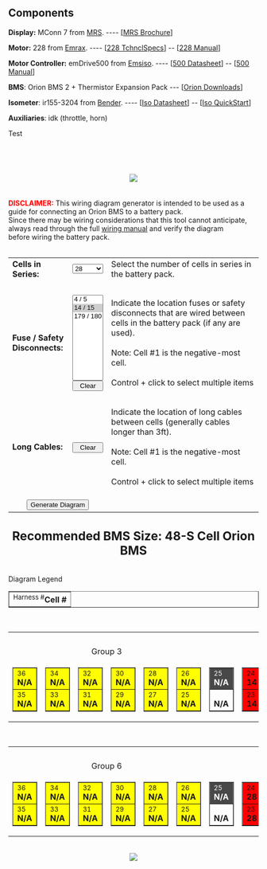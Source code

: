 ## Components

**Display:** MConn 7 from [MRS]. ---- \[[MRS Brochure]\]

**Motor:** 228 from [Emrax]. ---- \[[228 TchnclSpecs]\] -- \[[228 Manual]\]

**Motor Controller:** emDrive500 from [Emsiso]. ---- \[[500 Datasheet]\] -- \[[500 Manual]\]

**BMS**: Orion BMS 2 + Thermistor Expansion Pack --- \[[Orion Downloads]\]

**Isometer**: ir155-3204 from [Bender]. ---- \[[Iso Datasheet]\] -- \[[Iso QuickStart]\]

**Auxiliaries**: idk (throttle, horn)



[MRS]: https://www.mrs-electronics.com/products/detail/display-mconn-7#
[MRS Brochure]: https://github.com/SparkElectricRacing/AtlasGeneral/files/7048743/MConn7i-display-brochure.pdf
[Emrax]: https://emrax.com/e-motors/emrax-228/
[228 TchnclSpecs]: https://github.com/SparkElectricRacing/AtlasGeneral/files/7148439/emrax_228_technical_data_table_graphs_5.4.pdf
[228 Manual]: https://github.com/SparkElectricRacing/AtlasGeneral/files/7148440/manual_for_emrax_motors_version_5.4.pdf
[Emsiso]: https://www.emdrive-mobility.com/portfolio/emdrive-500/
[500 Datasheet]: https://github.com/SparkElectricRacing/AtlasGeneral/files/7148452/emDrive_500_datasheet_V2_6.pdf
[500 Manual]: https://github.com/SparkElectricRacing/AtlasGeneral/files/7148449/emDrive.User.Manual_v2_2.pdf
[Orion Downloads]: http://www.orionbms.com/resources/
[Bender]: https://www.bender.de/en/products/insulation-monitoring/isometer_ir155-3203ir155-3204
[Iso Datasheet]: https://github.com/SparkElectricRacing/AtlasGeneral/files/7148433/IR155-32xx-V004_D00115_D_XXEN.Datasheet.pdf
[Iso Quickstart]: https://github.com/SparkElectricRacing/AtlasGeneral/files/7148432/IR155-32xx-V004_D00115_D_XXEN.Quick.Start.pdf


Test

<!-- saved from url=(0078)https://www.orionbms.com/tools/wiring.php?cell_count=28&fuse_position%5B%5D=15 -->
<html><head><meta http-equiv="Content-Type" content="text/html; charset=UTF-8"></head><body><header><title>Orion BMS Wiring Diagram Generator</title></header>

<script>
	function clearMulti(id)
	{
	    var i;
	    var select = document.getElementById(id);
	    for(i=0;i<select.options.length;i++)
	    {
	        select.options[i].selected=false;
	    }
	}

	function ClearOptions(id)
	{
		document.getElementById(id).options.length = 0;
	}
</script>

<br>
<center><img src="./Orion BMS Wiring Diagram Generator_files/logo.jpg"></center><br><br>
<font color="red"><b>DISCLAIMER:</b></font> This wiring diagram generator is intended to be used as a guide for connecting an Orion BMS to a battery pack.<br>
Since there may be wiring considerations that this tool cannot anticipate, always read through the full <a href="http://www.orionbms.com/manuals/wiring">wiring manual</a> and verify the diagram<br>
before wiring the battery pack.
<br><br>

<form action="https://www.orionbms.com/tools/wiring.php">
<table>
<tbody><tr>
<td><b>Cells in Series:</b></td><td>
<select width="100%" style="width: 100%" name="cell_count">
<option>4</option>
<option selected="selected">28</option>
<option>180</option>
</select>
<!--<input type="text" name="cell_count" value="28" />-->
</td>
<td>Select the number of cells in series in the battery pack.</td>
</tr>
<tr><td><br></td></tr>
<tr>
<td><b>Fuse / Safety<br> Disconnects:</b></td><td>
<select size="10" name="fuse_position[]" id="fuse_list" multiple="multiple">
<option value="5">4 / 5</option>
<option value="15" selected="selected">14 / 15</option>
<option value="180">179 / 180</option>
</select>
<br><input type="button" onclick="clearMulti(&#39;fuse_list&#39;);" value="Clear" style="width:100%">
</td>
<td>Indicate the location fuses or safety disconnects that are wired between cells in the battery pack (if any are used).
<br><br>Note: Cell #1 is the negative-most cell.
<br><br>Control + click to select multiple items
</td>
<!--<input type="text" name="fuse_position" value="Array" /></td>-->
</tr><tr><td><br></td></tr>
<tr>
<td><b>Long Cables:</b></td>
<td>
<script>
$("select[multiple] option").mousedown(function(){
   var $self = $(this);
   
   if ($self.attr("selected"))
       $self.attr("selected", "");
   else
       $self.attr("selected", "selected");
   return false;
});
</script>
<br><input type="button" onclick="clearMulti(&#39;busbar_list&#39;);" value="Clear" style="width:100%">
</td>
<td>Indicate the location of long cables between cells (generally cables longer than 3ft).
<br><br>Note: Cell #1 is the negative-most cell.
<br><br>Control + click to select multiple items
</td>
<!--<input type="text" name="busbar_position" value=""/>-->
</tr>
<tr>
<td colspan="2"><br><center><input type="submit" value="Generate Diagram"></center></td>
</tr>
</tbody></table>
</form> 
<br><big><big><big><b><center>Recommended BMS Size: 48-S Cell Orion BMS</center></b></big></big></big><br><br>
Diagram Legend<table border="1"><tbody><tr><td>
<span style="vertical-align:super; font-size:small;">Harness #</span><b>Cell #</b></td></tr></tbody></table>
<br><table><tbody><tr><td colspan="20"><center><b>Connector #1</b></center></td></tr>
<tr></tr><tr><td colspan="6"><center>Group 3</center></td><td>&nbsp;</td><td colspan="6"><center>Group 2</center></td><td>&nbsp;</td><td colspan="6"><center>Group 1</center></td></tr><tr>
<td><table border="1"><tbody><tr><td width="70" style="background-color: yellow;"><span style="vertical-align:super; font-size:small;">36</span><b> N/A</b></td></tr>
<tr><td width="70" style="background-color: yellow;"><span style="vertical-align:super; font-size:small;">35</span><b> N/A</b></td></tr>
</tbody></table></td><td><table border="1"><tbody><tr><td width="70" style="background-color: yellow;"><span style="vertical-align:super; font-size:small;">34</span><b> N/A</b></td></tr>
<tr><td width="70" style="background-color: yellow;"><span style="vertical-align:super; font-size:small;">33</span><b> N/A</b></td></tr>
</tbody></table></td><td><table border="1"><tbody><tr><td width="70" style="background-color: yellow;"><span style="vertical-align:super; font-size:small;">32</span><b> N/A</b></td></tr>
<tr><td width="70" style="background-color: yellow;"><span style="vertical-align:super; font-size:small;">31</span><b> N/A</b></td></tr>
</tbody></table></td><td><table border="1"><tbody><tr><td width="70" style="background-color: yellow;"><span style="vertical-align:super; font-size:small;">30</span><b> N/A</b></td></tr>
<tr><td width="70" style="background-color: yellow;"><span style="vertical-align:super; font-size:small;">29</span><b> N/A</b></td></tr>
</tbody></table></td><td><table border="1"><tbody><tr><td width="70" style="background-color: yellow;"><span style="vertical-align:super; font-size:small;">28</span><b> N/A</b></td></tr>
<tr><td width="70" style="background-color: yellow;"><span style="vertical-align:super; font-size:small;">27</span><b> N/A</b></td></tr>
</tbody></table></td><td><table border="1"><tbody><tr><td width="70" style="background-color: yellow;"><span style="vertical-align:super; font-size:small;">26</span><b> N/A</b></td></tr>
<tr><td width="70" style="background-color: yellow;"><span style="vertical-align:super; font-size:small;">25</span><b> N/A</b></td></tr>
</tbody></table></td><td><table border="1"><tbody><tr><td width="70" style="background-color:#484848;"><font color="white"><span style="vertical-align:super; font-size:small;">25</span><b> N/A</b></font></td></tr><tr><td><span style="vertical-align:super; font-size:small;">&nbsp;&nbsp;&nbsp;</span><b> N/A</b></td></tr></tbody></table></td><td><table border="1"><tbody><tr><td width="70" style="background-color: red;"><span style="vertical-align:super; font-size:small;">24</span><b> 14</b></td></tr>
<tr><td width="70" style="background-color: red;"><span style="vertical-align:super; font-size:small;">23</span><b> 14</b></td></tr>
</tbody></table></td><td><table border="1"><tbody><tr><td width="70" style="background-color: red;"><span style="vertical-align:super; font-size:small;">22</span><b> 14</b></td></tr>
<tr><td width="70" style="background-color: red;"><span style="vertical-align:super; font-size:small;">21</span><b> 14</b></td></tr>
</tbody></table></td><td><table border="1"><tbody><tr><td width="70" style="background-color: red;"><span style="vertical-align:super; font-size:small;">20</span><b> 14</b></td></tr>
<tr><td width="70" style="background-color: red;"><span style="vertical-align:super; font-size:small;">19</span><b> 14</b></td></tr>
</tbody></table></td><td><table border="1"><tbody><tr><td width="70" style="background-color: red;"><span style="vertical-align:super; font-size:small;">18</span><b> 14</b></td></tr>
<tr><td width="70" style="background-color: red;"><span style="vertical-align:super; font-size:small;">17</span><b> 13</b></td></tr>
</tbody></table></td><td><table border="1"><tbody><tr><td width="70" style="background-color: red;"><span style="vertical-align:super; font-size:small;">16</span><b> 12</b></td></tr>
<tr><td width="70" style="background-color: red;"><span style="vertical-align:super; font-size:small;">15</span><b> 11</b></td></tr>
</tbody></table></td><td><table border="1"><tbody><tr><td width="70" style="background-color: red;"><span style="vertical-align:super; font-size:small;">14</span><b> 10</b></td></tr>
<tr><td width="70" style="background-color: red;"><span style="vertical-align:super; font-size:small;">13</span><b> 9</b></td></tr>
</tbody></table></td><td><table border="1"><tbody><tr><td width="70" style="background-color: #484848;"><font color="white"><span style="vertical-align:super; font-size:small;">13</span><b> 9-</b></font></td></tr><tr><td width="70" style="background-color: orange;"><span style="vertical-align:super; font-size:small;">12</span><b> 8</b></td></tr>
</tbody></table></td><td><table border="1"><tbody><tr><td width="70" style="background-color: orange;"><span style="vertical-align:super; font-size:small;">11</span><b> 8</b></td></tr>
<tr><td width="70" style="background-color: orange;"><span style="vertical-align:super; font-size:small;">10</span><b> 8</b></td></tr>
</tbody></table></td><td><table border="1"><tbody><tr><td width="70" style="background-color: orange;"><span style="vertical-align:super; font-size:small;">9</span><b> 8</b></td></tr>
<tr><td width="70" style="background-color: orange;"><span style="vertical-align:super; font-size:small;">8</span><b> 8</b></td></tr>
</tbody></table></td><td><table border="1"><tbody><tr><td width="70" style="background-color: orange;"><span style="vertical-align:super; font-size:small;">7</span><b> 7</b></td></tr>
<tr><td width="70" style="background-color: orange;"><span style="vertical-align:super; font-size:small;">6</span><b> 6</b></td></tr>
</tbody></table></td><td><table border="1"><tbody><tr><td width="70" style="background-color: orange;"><span style="vertical-align:super; font-size:small;">5</span><b> 5</b></td></tr>
<tr><td width="70" style="background-color: orange;"><span style="vertical-align:super; font-size:small;">4</span><b> 4</b></td></tr>
</tbody></table></td><td><table border="1"><tbody><tr><td width="70" style="background-color: orange;"><span style="vertical-align:super; font-size:small;">3</span><b> 3</b></td></tr>
<tr><td width="70" style="background-color: orange;"><span style="vertical-align:super; font-size:small;">2</span><b> 2</b></td></tr>
</tbody></table></td><td><table border="1"><tbody><tr><td width="70" style="background-color: orange;"><span style="vertical-align:super; font-size:small;">1</span><b> 1</b></td></tr>
<tr><td width="70" style="background-color:#484848;"><font color="white"><span style="vertical-align:super; font-size:small;">1</span><b> 1-</b></font></td></tr></tbody></table></td></tr></tbody></table><br><table><tbody><tr><td colspan="20"><center><b>Connector #2</b></center></td></tr>
<tr></tr><tr><td colspan="6"><center>Group 6</center></td><td>&nbsp;</td><td colspan="6"><center>Group 5</center></td><td>&nbsp;</td><td colspan="6"><center>Group 4</center></td></tr><tr>
<td><table border="1"><tbody><tr><td width="70" style="background-color: yellow;"><span style="vertical-align:super; font-size:small;">36</span><b> N/A</b></td></tr>
<tr><td width="70" style="background-color: yellow;"><span style="vertical-align:super; font-size:small;">35</span><b> N/A</b></td></tr>
</tbody></table></td><td><table border="1"><tbody><tr><td width="70" style="background-color: yellow;"><span style="vertical-align:super; font-size:small;">34</span><b> N/A</b></td></tr>
<tr><td width="70" style="background-color: yellow;"><span style="vertical-align:super; font-size:small;">33</span><b> N/A</b></td></tr>
</tbody></table></td><td><table border="1"><tbody><tr><td width="70" style="background-color: yellow;"><span style="vertical-align:super; font-size:small;">32</span><b> N/A</b></td></tr>
<tr><td width="70" style="background-color: yellow;"><span style="vertical-align:super; font-size:small;">31</span><b> N/A</b></td></tr>
</tbody></table></td><td><table border="1"><tbody><tr><td width="70" style="background-color: yellow;"><span style="vertical-align:super; font-size:small;">30</span><b> N/A</b></td></tr>
<tr><td width="70" style="background-color: yellow;"><span style="vertical-align:super; font-size:small;">29</span><b> N/A</b></td></tr>
</tbody></table></td><td><table border="1"><tbody><tr><td width="70" style="background-color: yellow;"><span style="vertical-align:super; font-size:small;">28</span><b> N/A</b></td></tr>
<tr><td width="70" style="background-color: yellow;"><span style="vertical-align:super; font-size:small;">27</span><b> N/A</b></td></tr>
</tbody></table></td><td><table border="1"><tbody><tr><td width="70" style="background-color: yellow;"><span style="vertical-align:super; font-size:small;">26</span><b> N/A</b></td></tr>
<tr><td width="70" style="background-color: yellow;"><span style="vertical-align:super; font-size:small;">25</span><b> N/A</b></td></tr>
</tbody></table></td><td><table border="1"><tbody><tr><td width="70" style="background-color:#484848;"><font color="white"><span style="vertical-align:super; font-size:small;">25</span><b> N/A</b></font></td></tr><tr><td><span style="vertical-align:super; font-size:small;">&nbsp;&nbsp;&nbsp;</span><b> N/A</b></td></tr></tbody></table></td><td><table border="1"><tbody><tr><td width="70" style="background-color: red;"><span style="vertical-align:super; font-size:small;">24</span><b> 28</b></td></tr>
<tr><td width="70" style="background-color: red;"><span style="vertical-align:super; font-size:small;">23</span><b> 28</b></td></tr>
</tbody></table></td><td><table border="1"><tbody><tr><td width="70" style="background-color: red;"><span style="vertical-align:super; font-size:small;">22</span><b> 28</b></td></tr>
<tr><td width="70" style="background-color: red;"><span style="vertical-align:super; font-size:small;">21</span><b> 28</b></td></tr>
</tbody></table></td><td><table border="1"><tbody><tr><td width="70" style="background-color: red;"><span style="vertical-align:super; font-size:small;">20</span><b> 28</b></td></tr>
<tr><td width="70" style="background-color: red;"><span style="vertical-align:super; font-size:small;">19</span><b> 28</b></td></tr>
</tbody></table></td><td><table border="1"><tbody><tr><td width="70" style="background-color: red;"><span style="vertical-align:super; font-size:small;">18</span><b> 28</b></td></tr>
<tr><td width="70" style="background-color: red;"><span style="vertical-align:super; font-size:small;">17</span><b> 27</b></td></tr>
</tbody></table></td><td><table border="1"><tbody><tr><td width="70" style="background-color: red;"><span style="vertical-align:super; font-size:small;">16</span><b> 26</b></td></tr>
<tr><td width="70" style="background-color: red;"><span style="vertical-align:super; font-size:small;">15</span><b> 25</b></td></tr>
</tbody></table></td><td><table border="1"><tbody><tr><td width="70" style="background-color: red;"><span style="vertical-align:super; font-size:small;">14</span><b> 24</b></td></tr>
<tr><td width="70" style="background-color: red;"><span style="vertical-align:super; font-size:small;">13</span><b> 23</b></td></tr>
</tbody></table></td><td><table border="1"><tbody><tr><td width="70" style="background-color: #484848;"><font color="white"><span style="vertical-align:super; font-size:small;">13</span><b> 23-</b></font></td></tr><tr><td width="70" style="background-color: orange;"><span style="vertical-align:super; font-size:small;">12</span><b> 22</b></td></tr>
</tbody></table></td><td><table border="1"><tbody><tr><td width="70" style="background-color: orange;"><span style="vertical-align:super; font-size:small;">11</span><b> 22</b></td></tr>
<tr><td width="70" style="background-color: orange;"><span style="vertical-align:super; font-size:small;">10</span><b> 22</b></td></tr>
</tbody></table></td><td><table border="1"><tbody><tr><td width="70" style="background-color: orange;"><span style="vertical-align:super; font-size:small;">9</span><b> 22</b></td></tr>
<tr><td width="70" style="background-color: orange;"><span style="vertical-align:super; font-size:small;">8</span><b> 22</b></td></tr>
</tbody></table></td><td><table border="1"><tbody><tr><td width="70" style="background-color: orange;"><span style="vertical-align:super; font-size:small;">7</span><b> 21</b></td></tr>
<tr><td width="70" style="background-color: orange;"><span style="vertical-align:super; font-size:small;">6</span><b> 20</b></td></tr>
</tbody></table></td><td><table border="1"><tbody><tr><td width="70" style="background-color: orange;"><span style="vertical-align:super; font-size:small;">5</span><b> 19</b></td></tr>
<tr><td width="70" style="background-color: orange;"><span style="vertical-align:super; font-size:small;">4</span><b> 18</b></td></tr>
</tbody></table></td><td><table border="1"><tbody><tr><td width="70" style="background-color: orange;"><span style="vertical-align:super; font-size:small;">3</span><b> 17</b></td></tr>
<tr><td width="70" style="background-color: orange;"><span style="vertical-align:super; font-size:small;">2</span><b> 16</b></td></tr>
</tbody></table></td><td><table border="1"><tbody><tr><td width="70" style="background-color: orange;"><span style="vertical-align:super; font-size:small;">1</span><b> 15</b></td></tr>
<tr><td width="70" style="background-color:#484848;"><font color="white"><span style="vertical-align:super; font-size:small;">1</span><b> 15-</b></font></td></tr></tbody></table></td></tr></tbody></table><br><center><img src="./Orion BMS Wiring Diagram Generator_files/connector.jpg"></center><br>

</body></html>
